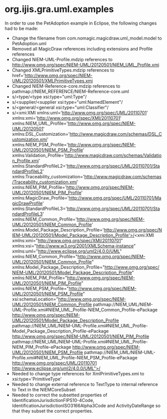 org.ijis.gra.uml.examples
========================================================================

In order to use the PetAdoption example in Eclipse, the following changes had to be made:
* Change the filename from com.nomagic.magicdraw.uml_model.model to PetAdoption.uml
* Removed all MagicDraw references including extensions and Profile references
* Changed NIEM-UML-Profile.mdzip references to http://www.omg.org/spec/NIEM-UML/20120501/NIEM_UML_Profile.xmi
* Changed XMLPrimitiveTypes.mdzip references to href='http://www.omg.org/spec/NIEM-UML/20120501/XMLPrimitiveTypes.xmi
* Changed NIEM-Reference-core.mdzip references to pathmap://NIEM_REFERENCE/NIEM-Reference-core.uml
* s/<type/<type xsi:type="uml:Type"/
* s/<supplier/<supplier xsi:type="uml:NamedElement"/
* s/<general/<general xsi:type="uml:Classifier"/
* s/<xmi:XMI xmlns:uml='http://www.omg.org/spec/UML/20110701' xmlns:xmi='http://www.omg.org/spec/XMI/20110701' xmlns:NIEM_UML_Profile='http://www.omg.org/spec/NIEM-UML/20120501' xmlns:DSL_Customization='http://www.magicdraw.com/schemas/DSL_Customization.xmi' xmlns:NIEM_PSM_Profile='http://www.omg.org/spec/NIEM-UML/20120501/NIEM_PSM_Profile' xmlns:Validation_Profile='http://www.magicdraw.com/schemas/Validation_Profile.xmi' xmlns:StandardProfileL2='http://www.omg.org/spec/UML/20110701/StandardProfileL2' xmlns:Traceability_customization='http://www.magicdraw.com/schemas/Traceability_customization.xmi' xmlns:NIEM_PIM_Profile='http://www.omg.org/spec/NIEM-UML/20120501/NIEM_PIM_Profile' xmlns:MagicDraw_Profile='http://www.omg.org/spec/UML/20110701/MagicDrawProfile' xmlns:StandardProfileL3='http://www.omg.org/spec/UML/20110701/StandardProfileL3' xmlns:NIEM_Common_Profile='http://www.omg.org/spec/NIEM-UML/20120501/NIEM_Common_Profile' xmlns:Model_Package_Description_Profile='http://www.omg.org/spec/NIEM-UML/20120501/Model_Package_Description_Profile'>/<xmi:XMI xmlns:xmi="http://www.omg.org/spec/XMI/20110701" xmlns:xsi="http://www.w3.org/2001/XMLSchema-instance" xmlns:uml="http://www.eclipse.org/uml2/4.0.0/UML" xmlns:NIEM_Common_Profile="http://www.omg.org/spec/NIEM-UML/20120501/NIEM_Common_Profile" xmlns:Model_Package_Description_Profile="http://www.omg.org/spec/NIEM-UML/20120501/Model_Package_Description_Profile" xmlns:NIEM_PIM_Profile="http://www.omg.org/spec/NIEM-UML/20120501/NIEM_PIM_Profile" xmlns:NIEM_PSM_Profile="http://www.omg.org/spec/NIEM-UML/20120501/NIEM_PSM_Profile" xsi:schemaLocation="http://www.omg.org/spec/NIEM-UML/20120501/NIEM_Common_Profile pathmap://NIEM_UML/NIEM-UML-Profile.xmi#NIEM_UML_Profile-NIEM_Common_Profile-ePackage http://www.omg.org/spec/NIEM-UML/20120501/Model_Package_Description_Profile pathmap://NIEM_UML/NIEM-UML-Profile.xmi#NIEM_UML_Profile-Model_Package_Description_Profile-ePackage http://www.omg.org/spec/NIEM-UML/20120501/NIEM_PIM_Profile pathmap://NIEM_UML/NIEM-UML-Profile.xmi#NIEM_UML_Profile-NIEM_PIM_Profile-ePackage http://www.omg.org/spec/NIEM-UML/20120501/NIEM_PSM_Profile pathmap://NIEM_UML/NIEM-UML-Profile.xmi#NIEM_UML_Profile-NIEM_PSM_Profile-ePackage http://www.omg.org/spec/UML/20110701 http://www.eclipse.org/uml2/4.0.0/UML">/
* Needed to change type references for XmlPrimitiveTypes.xmi to xsi:type='PrimitiveType'
* Needed to change external reference to TextType to internal reference to Text in the NIEMCoreSubset
* Needed to correct the subsetted properties of IdentificationJurisdictionFIPS10-4Code, IdentificationJurisdictionISO3166Alpha3Code and ActivityDateRange so that they subset the correct properties.


